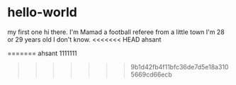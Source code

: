 # hello-world
my first one
hi there.
I'm Mamad a football referee from a little town
I'm 28 or 29 years old I don't know. 
<<<<<<< HEAD
  ahsant

=======
  ahsant 1111111
  
>>>>>>> 9b1d42fb4f11bfc36de7d5e18a3105669cd66ecb

